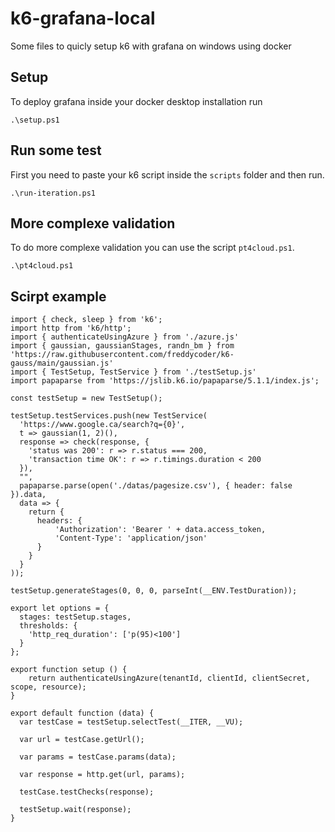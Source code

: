 # k6-grafana-local

Some files to quicly setup k6 with grafana on windows using docker 

## Setup

To deploy grafana inside your docker desktop installation run

```
.\setup.ps1
```

## Run some test

First you need to paste your k6 script inside the ```scripts``` folder and then run.

```
.\run-iteration.ps1
```

## More complexe validation

To do more complexe validation you can use the script ```pt4cloud.ps1```.

```
.\pt4cloud.ps1
```

## Scirpt example

```
import { check, sleep } from 'k6';
import http from 'k6/http';
import { authenticateUsingAzure } from './azure.js'
import { gaussian, gaussianStages, randn_bm } from 'https://raw.githubusercontent.com/freddycoder/k6-gauss/main/gaussian.js'
import { TestSetup, TestService } from './testSetup.js'
import papaparse from 'https://jslib.k6.io/papaparse/5.1.1/index.js';

const testSetup = new TestSetup();

testSetup.testServices.push(new TestService(
  'https://www.google.ca/search?q={0}',
  t => gaussian(1, 2)(),
  response => check(response, {
    'status was 200': r => r.status === 200,
    'transaction time OK': r => r.timings.duration < 200
  }),
  "",
  papaparse.parse(open('./datas/pagesize.csv'), { header: false }).data,
  data => {
    return {
      headers: {
          'Authorization': 'Bearer ' + data.access_token,
          'Content-Type': 'application/json'
      }
    }
  }
));

testSetup.generateStages(0, 0, 0, parseInt(__ENV.TestDuration));

export let options = {
  stages: testSetup.stages,
  thresholds: {
    'http_req_duration': ['p(95)<100']
  }
};

export function setup () {
    return authenticateUsingAzure(tenantId, clientId, clientSecret, scope, resource);
}

export default function (data) {
  var testCase = testSetup.selectTest(__ITER, __VU);

  var url = testCase.getUrl();

  var params = testCase.params(data);

  var response = http.get(url, params);

  testCase.testChecks(response);

  testSetup.wait(response);
}
```